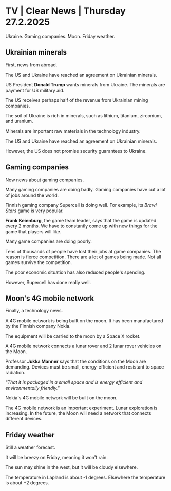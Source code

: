 # TV \| Clear News \| Thursday 27.2.2025

Ukraine. Gaming companies. Moon. Friday weather.

## Ukrainian minerals

First, news from abroad.

The US and Ukraine have reached an agreement on Ukrainian minerals.

US President **Donald Trump** wants minerals from Ukraine. The minerals are payment for US military aid.

The US receives perhaps half of the revenue from Ukrainian mining companies.

The soil of Ukraine is rich in minerals, such as lithium, titanium, zirconium, and uranium.

Minerals are important raw materials in the technology industry.

The US and Ukraine have reached an agreement on Ukrainian minerals.

However, the US does not promise security guarantees to Ukraine.

## Gaming companies

Now news about gaming companies.

Many gaming companies are doing badly. Gaming companies have cut a lot of jobs around the world.

Finnish gaming company Supercell is doing well. For example, its *Brawl Stars* game is very popular.

**Frank Keienburg**, the game team leader, says that the game is updated every 2 months. We have to constantly come up with new things for the game that players will like.

Many game companies are doing poorly.

Tens of thousands of people have lost their jobs at game companies. The reason is fierce competition. There are a lot of games being made. Not all games survive the competition.

The poor economic situation has also reduced people's spending.

However, Supercell has done really well.

## Moon's 4G mobile network

Finally, a technology news.

A 4G mobile network is being built on the moon. It has been manufactured by the Finnish company Nokia.

The equipment will be carried to the moon by a Space X rocket.

A 4G mobile network connects a lunar rover and 2 lunar rover vehicles on the Moon.

Professor **Jukka Manner** says that the conditions on the Moon are demanding. Devices must be small, energy-efficient and resistant to space radiation.

*"That it is packaged in a small space and is energy efficient and environmentally friendly."*

Nokia's 4G mobile network will be built on the moon.

The 4G mobile network is an important experiment. Lunar exploration is increasing. In the future, the Moon will need a network that connects different devices.

## Friday weather

Still a weather forecast.

It will be breezy on Friday, meaning it won't rain.

The sun may shine in the west, but it will be cloudy elsewhere.

The temperature in Lapland is about -1 degrees. Elsewhere the temperature is about +2 degrees.

